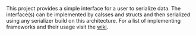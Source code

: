 This project provides a simple interface for a user to serialize data. The interface(s) can be implemented by calsses and structs and then serialized using any serializer build on this architecture. For a list of implementing frameworks and their usage visit the [wiki](https://github.com/Narumikazuchi/Serialization/wiki).